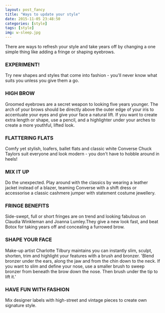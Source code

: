 ```yaml
---
layout: post_fancy
title: "Ways to update your style"
date: 2015-11-05 23:48:50
categories: [style]
tags: [style]
img: w-sleep.jpg
---
```


There are ways to refresh your style and take years off by changing a one simple thing like adding a fringe or shaping eyebrows. 

### EXPERIMENT! ###
Try new shapes and styles that come into fashion - you'll never know what suits you unless you give them a go. 

### HIGH BROW ### 
Groomed eyebrows are a secret weapon to looking five years younger. The arch of your brows should be directly above the outer edge of your iris to accentuate your eyes and give your face a natural lift. 
If you want to create extra length or shape, use a pencil, and a highlighter under your arches to create a more youthful, lifted look. 

### FLATTERING FLATS ### 
Comfy yet stylish, loafers, ballet flats and classic white Converse Chuck Taylors suit everyone and look modern - you don't have to hobble around in heels! 

### MIX IT UP ### 
Do the unexpected. Play around with the classics by wearing a leather jacket instead of a blazer, teaming Converse with a shift dress or accessorise a classic cashmere jumper with statement costume jewellery. 

### FRINGE BENEFITS ### 
Side-swept, full or short fringes are on trend and looking fabulous on Claudia Winkleman and Joanna Lumley.They give a new look fast, and beat Botox for taking years off and concealing a furrowed brow. 

### SHAPE YOUR FACE ### 
Make-up artist Charlotte Tilbury maintains you can instantly slim, sculpt, shorten, trim and highlight your features with a brush and bronzer. 'Blend bronzer under the ears, along the jaw and from the chin down to the neck. If you want to slim and define your nose, use a smaller brush to sweep bronzer from beneath the brow down the nose. Then brush under the tip to lift it.’ 

### HAVE FUN WITH FASHION ### 
Mix designer labels with high-street and vintage pieces to create own signature style.
